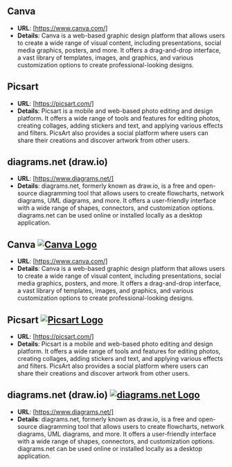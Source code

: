 ## **Canva**
  - **URL**: [https://www.canva.com/]
  - **Details**: Canva is a web-based graphic design platform that allows users to create a wide range of visual content, including presentations, social media graphics, posters, and more. It offers a drag-and-drop interface, a vast library of templates, images, and graphics, and various customization options to create professional-looking designs.

## **Picsart**
  - **URL**: [https://picsart.com/]
  - **Details**: Picsart is a mobile and web-based photo editing and design platform. It offers a wide range of tools and features for editing photos, creating collages, adding stickers and text, and applying various effects and filters. PicsArt also provides a social platform where users can share their creations and discover artwork from other users.

## **diagrams.net (draw.io)**
  - **URL**: [https://www.diagrams.net/]
  - **Details**: diagrams.net, formerly known as draw.io, is a free and open-source diagramming tool that allows users to create flowcharts, network diagrams, UML diagrams, and more. It offers a user-friendly interface with a wide range of shapes, connectors, and customization options. diagrams.net can be used online or installed locally as a desktop application.




## **Canva** [![Canva Logo](https://upload.wikimedia.org/wikipedia/commons/thumb/5/5f/Canva_Logo.png/20px-Canva_Logo.png)](https://www.canva.com/)
  - **URL**: [https://www.canva.com/]
  - **Details**: Canva is a web-based graphic design platform that allows users to create a wide range of visual content, including presentations, social media graphics, posters, and more. It offers a drag-and-drop interface, a vast library of templates, images, and graphics, and various customization options to create professional-looking designs.

## **Picsart** [![Picsart Logo](https://upload.wikimedia.org/wikipedia/commons/thumb/0/03/PicsArt_logo.svg/20px-PicsArt_logo.svg.png)](https://picsart.com/)
  - **URL**: [https://picsart.com/]
  - **Details**: Picsart is a mobile and web-based photo editing and design platform. It offers a wide range of tools and features for editing photos, creating collages, adding stickers and text, and applying various effects and filters. PicsArt also provides a social platform where users can share their creations and discover artwork from other users.

## **diagrams.net (draw.io)** [![diagrams.net Logo](https://upload.wikimedia.org/wikipedia/commons/thumb/6/68/Diagrams.net_logo.svg/20px-Diagrams.net_logo.svg.png)](https://www.diagrams.net/)
  - **URL**: [https://www.diagrams.net/]
  - **Details**: diagrams.net, formerly known as draw.io, is a free and open-source diagramming tool that allows users to create flowcharts, network diagrams, UML diagrams, and more. It offers a user-friendly interface with a wide range of shapes, connectors, and customization options. diagrams.net can be used online or installed locally as a desktop application.
